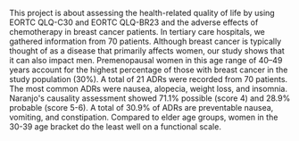 This project is about 
assessing the health-related quality of life by using 
EORTC QLQ-C30 and EORTC QLQ-BR23 and 
the adverse effects of chemotherapy in breast 
cancer patients. In tertiary care hospitals, we 
gathered information from 70 patients. Although 
breast cancer is typically thought of as a disease 
that primarily affects women, our study shows that 
it can also impact men. Premenopausal women in 
this age range of 40–49 years account for the 
highest percentage of those with breast cancer in 
the study population (30%).  A total of 21 ADRs 
were recorded from 70 patients. The most common 
ADRs were nausea, alopecia, weight loss, and 
insomnia. Naranjo's causality assessment showed 
71.1% possible (score 4) and 28.9% probable 
(score 5-6). A total of 30.9% of ADRs are 
preventable nausea, vomiting, and constipation. 
Compared to elder age groups, women in the 30-39 
age bracket do the least well on a functional scale. 
